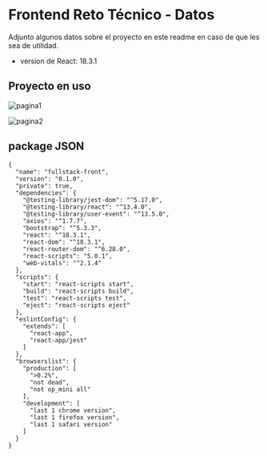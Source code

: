 # Frontend Reto Técnico - Datos
Adjunto algunos datos sobre el proyecto en este readme en caso de que les sea de utilidad.
- version de React: 18.3.1

## Proyecto en uso
![pagina1](https://github.com/user-attachments/assets/088b7a4f-e4a5-4bda-8b60-163406f68a4b)

![pagina2](https://github.com/user-attachments/assets/43b09fe1-bc0c-4fdd-825a-c3139c66283e)

## package JSON
```
{
  "name": "fullstack-front",
  "version": "0.1.0",
  "private": true,
  "dependencies": {
    "@testing-library/jest-dom": "^5.17.0",
    "@testing-library/react": "^13.4.0",
    "@testing-library/user-event": "^13.5.0",
    "axios": "^1.7.7",
    "bootstrap": "^5.3.3",
    "react": "^18.3.1",
    "react-dom": "^18.3.1",
    "react-router-dom": "^6.28.0",
    "react-scripts": "5.0.1",
    "web-vitals": "^2.1.4"
  },
  "scripts": {
    "start": "react-scripts start",
    "build": "react-scripts build",
    "test": "react-scripts test",
    "eject": "react-scripts eject"
  },
  "eslintConfig": {
    "extends": [
      "react-app",
      "react-app/jest"
    ]
  },
  "browserslist": {
    "production": [
      ">0.2%",
      "not dead",
      "not op_mini all"
    ],
    "development": [
      "last 1 chrome version",
      "last 1 firefox version",
      "last 1 safari version"
    ]
  }
}
```
